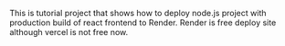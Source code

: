 This is tutorial project that shows how to deploy node.js project with production build of react frontend to Render.
Render is free deploy site although vercel is not free now.

